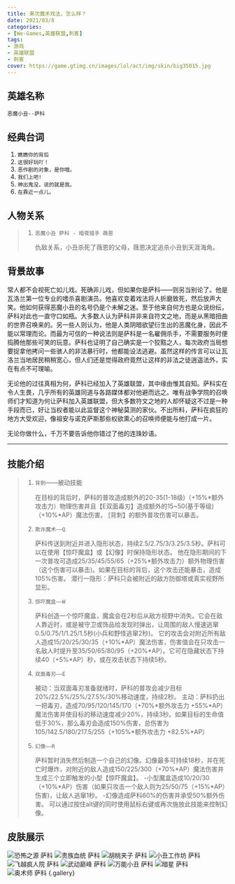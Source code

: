 ```yaml
---
title: 来次魔术戏法，怎么样？
date: 2021/03/8
categories:
- [We-Games,英雄联盟,刺客]
tags:
- 游戏
- 英雄联盟
- 刺客
cover: https://game.gtimg.cn/images/lol/act/img/skin/big35015.jpg
---
```

## 英雄名称

`恶魔小丑--萨科`

## 经典台词

1. `瞧瞧你的背后`
2. `这很好玩吖！`
3. `恶作剧的对象，是你哦。`
4. `我们上吧!`
5. `神出鬼没，说的就是我。`
6. `在靠近一点儿。`
## 人物关系

> 1. `恶魔小丑 萨科 - 暗夜猎手 薇恩`
>
>    仇敌关系，小丑杀死了薇恩的父母，薇恩决定追杀小丑到天涯海角。
>

## 背景故事

常人都不会视死亡如儿戏。死确非儿戏，但如果你是萨科——则另当别论了。他是瓦洛兰第一位专业的嗜杀喜剧演员。他喜欢变着戏法将人折磨致死，然后放声大笑。他如何获得恶魔小丑的名号仍是个未解之迷。至于他来自何方也是众说纷纭，萨科对此也一直守口如瓶。大多数人认为萨科并非来自符文之地，而是从黑暗扭曲的世界召唤来的。另一些人则认为，他是人类阴暗欲望衍生出的恶魔化身，因此不能以常理而论。而最为可信的一种说法则是萨科是一名雇佣杀手，不需要服务时便捣腾他那些可笑的玩意。萨科也证明了自己确实是一个狡黠之人，每次政府当局想要捉拿他拷问一些骇人的非法暴行时，他都能设法逃避。虽然这样的传言可以让瓦洛兰当地居民稍稍宽心，但人们还是觉得政府竟然让这样的非法之徒逍遥法外，实在有点不可理喻。

无论他的过往真相为何，萨科已经加入了英雄联盟，其中缘由惟其自知。萨科实在令人生畏，几乎所有的英雄同道与各路媒体都对他避而远之。唯有战争学院的召唤师们才知道为何让萨科加入英雄联盟，但大多数符文之地的人却怀疑这不过是一种手段而已，好让当权者能以此监督这个神秘莫测的家伙。不出所料，萨科在疯狂的地方大受欢迎，像祖安与诺克萨斯那些权欲熏心的召唤师便能与他打成一片。

无论你做什么，千万不要告诉他你错过了他的连珠妙语。

------

## 技能介绍

> 1. `背刺`——被动技能
>
>    在目标的背后时，萨科的普攻造成额外的20-35(1-18级)（+15%*额外攻击力）物理伤害并且【E双面毒刃】造成额外的15~50(基于等级)（+10%*AP）魔法伤害。 [背刺】的额外普攻伤害可以暴击。
>
> 2. `欺诈魔术——Q`
>
>    萨科传送到附近并进入隐形状态，持续2.5/2.75/3/3.25/3.5秒。萨科可以在使用【惊吓魔盒】或【幻像】时保持隐形状态。 他在隐形期间的下一次普攻可造成25/35/45/55/65（+25%*额外攻击力）额外物理伤害（这个伤害可以暴击)。如果在目标的背后，这个攻击还能暴击，造成105%伤害。 潜行一隐形：萨科只会被附近的敌方防御塔或真实视野所显形。
>
> 3. `惊吓魔盒——W`
>
>    萨科创造一个惊吓魔盒，魔盒会在2秒后从敌方视野中消失。它会在敌人靠近时，或是被守卫或饰品给发现时弹出，让周围的敌人慢速逃窜0.5/0.75/1/1.25/1.5秒(小兵和野怪逃窜2秒)。 它的攻击会对附近所有敌人造成15/20/25/30/35（+10%*AP）魔法伤害，伤害值会在只攻击一名敌人时提升至35/50/65/80/95（+20%*AP）。它可在隐藏状态下持续40（+5%*AP）秒，或在攻击状态下持续5秒。
>    
> 4. `双面毒刃——E`
>
>    被动：当双面毒刃准备就绪时，萨科的普攻会减少目标20%/22.5%/25%/27.5%/30%移动速度，持续2秒。 主动：萨科扔出一把毒刃，造成70/95/120/145/170（+70%*额外攻击力 +55%*AP）魔法伤害并使目标的移动速度减少20%，持续3秒。如果目标的生命值低于30%，那么毒刃会造成150%伤害，总伤害为105/142.5/180/217.5/255（+105%*额外攻击力 +82.5%*AP）
>
> 5. `幻像——R`
>
>    萨科暂时消失然后制造一个自己的幻像。幻像最多可持续18秒，并在死亡时爆炸，对附近的敌人造成150/225/300（+70%*AP）魔法伤害并生成三个立即触发的小型【惊吓魔盒】。 -小型魔盒造成10/20/30（+10%*AP）伤害（如果只攻击一个敌人则为25/50/75（+15%*AP）伤害)，让敌人逃窜1秒。 -幻像造成萨科60%的伤害并承受50%额外伤害。 可以通过按住alt键的同时使用鼠标右键或再次施放此技能来控制幻像。

##  皮肤展示 
![](https://game.gtimg.cn/images/lol/act/img/skin/big35001.jpg "恐怖之源 萨科")
![](https://game.gtimg.cn/images/lol/act/img/skin/big35002.jpg "贵族血统 萨科")
![](https://game.gtimg.cn/images/lol/act/img/skin/big35003.jpg "胡桃夹子 萨科")
![](https://game.gtimg.cn/images/lol/act/img/skin/big35004.jpg "小丑工作坊 萨科")
![](https://game.gtimg.cn/images/lol/act/img/skin/big35005.jpg "飞越疯人院 萨科")
![](https://game.gtimg.cn/images/lol/act/img/skin/big35006.jpg "武动巅峰 萨科")
![](https://game.gtimg.cn/images/lol/act/img/skin/big35007.jpg "万能小丑 萨科")
![](https://game.gtimg.cn/images/lol/act/img/skin/big35008.jpg "暗星 萨科")
![](https://game.gtimg.cn/images/lol/act/img/skin/big35015.jpg "奥术师 萨科")
{.gallery}

